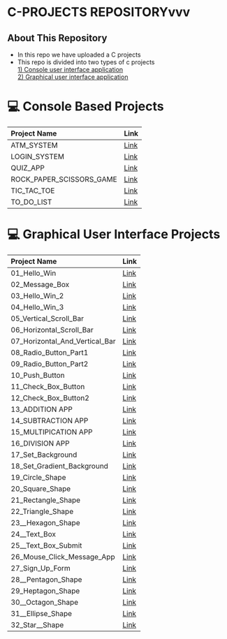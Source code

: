 # C-PROJECTS REPOSITORYvvv

## About This Repository
- In this repo we have uploaded a C projects
- This repo is divided into two types of c projects <br>
 <a href="https://github.com/PushpakKhadke/C-PROJECTS/tree/main/CONSOLE_BASED_PROJECT">1) Console user interface application</a> <br>
 <a href="https://github.com/PushpakKhadke/C-PROJECTS/tree/main/GUI_C_BASED_PROJECT">2) Graphical user interface application</a> <br>
  

# 💻 Console Based Projects 
|Project Name|Link|
| :---        | :---          |
| ATM_SYSTEM        |	<a href="https://github.com/PushpakKhadke/C-PROJECTS/tree/main/CONSOLE_BASED_PROJECT/ATM_SYSTEM">Link</a>   |
| LOGIN_SYSTEM      |	<a href="https://github.com/PushpakKhadke/C-PROJECTS/tree/main/CONSOLE_BASED_PROJECT/LOGIN_SYSTEM">Link</a>   |
| QUIZ_APP          |	<a href="https://github.com/PushpakKhadke/C-PROJECTS/tree/main/CONSOLE_BASED_PROJECT/QUIZ_APP">Link</a>   |
| ROCK_PAPER_SCISSORS_GAME    |	<a href="https://github.com/PushpakKhadke/C-PROJECTS/tree/main/CONSOLE_BASED_PROJECT/ROCK_PAPER_SCISSORS_GAME">Link</a>   |
| TIC_TAC_TOE    |	<a href="https://github.com/PushpakKhadke/C-PROJECTS/tree/main/CONSOLE_BASED_PROJECT/TIC_TAC_TOE">Link</a>   |
| TO_DO_LIST   |	<a href="https://github.com/PushpakKhadke/C-PROJECTS/tree/main/CONSOLE_BASED_PROJECT/TO_DO_LIST">Link</a>   |

# 💻 Graphical User Interface Projects
|Project Name|Link|
| :---        | :---          |
| 01_Hello_Win       |	<a href="https://github.com/PushpakKhadke/C-PROJECTS/tree/main/GUI_C_BASED_PROJECT/01_Hello_Win">Link</a>   |
| 02_Message_Box       |	<a href="https://github.com/PushpakKhadke/C-PROJECTS/tree/main/GUI_C_BASED_PROJECT/02_Message_Box">Link</a>   |
| 03_Hello_Win_2      |	<a href="https://github.com/PushpakKhadke/C-PROJECTS/tree/main/GUI_C_BASED_PROJECT/03_Hello_Win_2">Link</a>   |
| 04_Hello_Win_3      |	<a href="https://github.com/PushpakKhadke/C-PROJECTS/tree/main/GUI_C_BASED_PROJECT/04_Hello_Win_3">Link</a>   |
| 05_Vertical_Scroll_Bar     |	<a href="https://github.com/PushpakKhadke/C-PROJECTS/tree/main/GUI_C_BASED_PROJECT/05_Vertical_Scroll_Bar">Link</a>   |
| 06_Horizontal_Scroll_Bar      |	<a href="https://github.com/PushpakKhadke/C-PROJECTS/tree/main/GUI_C_BASED_PROJECT/06_Horizontal_Scroll_Bar">Link</a>   |
| 07_Horizontal_And_Vertical_Bar   |	<a href="https://github.com/PushpakKhadke/C-PROJECTS/tree/main/GUI_C_BASED_PROJECT/07_Horizontal_And_Vertical_Bar">Link</a>   |
| 08_Radio_Button_Part1      |	<a href="https://github.com/PushpakKhadke/C-PROJECTS/tree/main/GUI_C_BASED_PROJECT/08_Radio_Button_Part1">Link</a>   |
| 09_Radio_Button_Part2      |	<a href="https://github.com/PushpakKhadke/C-PROJECTS/tree/main/GUI_C_BASED_PROJECT/09_Radio_Button_Part2">Link</a>   |
| 10_Push_Button      |	<a href="https://github.com/PushpakKhadke/C-PROJECTS/tree/main/GUI_C_BASED_PROJECT/10_Push_Button">Link</a>   |
|  11_Check_Box_Button     |	<a href="https://github.com/PushpakKhadke/C-PROJECTS/tree/main/GUI_C_BASED_PROJECT/11_Check_Box_Button">Link</a>   |
|   12_Check_Box_Button2    |	<a href="https://github.com/PushpakKhadke/C-PROJECTS/tree/main/GUI_C_BASED_PROJECT/12_Check_Box_Button2">Link</a>   |
|   13_ADDITION APP   |	<a href="https://github.com/PushpakKhadke/C-PROJECTS/tree/main/GUI_C_BASED_PROJECT/13_ADDITION%20APP">Link</a>   |
|   14_SUBTRACTION APP   |	<a href="https://github.com/PushpakKhadke/C-PROJECTS/tree/main/GUI_C_BASED_PROJECT/14_SUBTRACTION%20APP">Link</a>   |
|    15_MULTIPICATION  APP   |	<a href="https://github.com/PushpakKhadke/C-PROJECTS/tree/main/GUI_C_BASED_PROJECT/15_MULTIPICATION%20%20APP">Link</a>   |
|  16_DIVISION APP     |	<a href="https://github.com/PushpakKhadke/C-PROJECTS/tree/main/GUI_C_BASED_PROJECT/16_DIVISION%20APP">Link</a>   |
|  17_Set_Background     |	<a href="https://github.com/PushpakKhadke/C-PROJECTS/tree/main/GUI_C_BASED_PROJECT/17_Set_Background">Link</a>   |
|   18_Set_Gradient_Background    |	<a href="https://github.com/PushpakKhadke/C-PROJECTS/tree/main/GUI_C_BASED_PROJECT/18_Set_Gradient_Background">Link</a>   |
| 19_Circle_Shape      |	<a href="https://github.com/PushpakKhadke/C-PROJECTS/tree/main/GUI_C_BASED_PROJECT/19_Circle_Shape">Link</a>   |
| 20_Square_Shape     |	<a href="https://github.com/PushpakKhadke/C-PROJECTS/tree/main/GUI_C_BASED_PROJECT/20_Square_Shape">Link</a>   |
| 21_Rectangle_Shape     |	<a href="https://github.com/PushpakKhadke/C-PROJECTS/tree/main/GUI_C_BASED_PROJECT/21_Rectangle_Shape">Link</a>   |
| 22_Triangle_Shape      |	<a href="https://github.com/PushpakKhadke/C-PROJECTS/tree/main/GUI_C_BASED_PROJECT/22_Triangle_Shape">Link</a>   |
|   23__Hexagon_Shape    |	<a href="https://github.com/PushpakKhadke/C-PROJECTS/tree/main/GUI_C_BASED_PROJECT/23__Hexagon_Shape">Link</a>   |
|  24__Text_Box   |	<a href="https://github.com/PushpakKhadke/C-PROJECTS/tree/main/GUI_C_BASED_PROJECT/24__Text_Box">Link</a>   |
|   25__Text_Box_Submit   |	<a href="https://github.com/PushpakKhadke/C-PROJECTS/tree/main/GUI_C_BASED_PROJECT/25__Text_Box_Submit">Link</a>   |
|     26_Mouse_Click_Message_App |	<a href="https://github.com/PushpakKhadke/C-PROJECTS/tree/main/GUI_C_BASED_PROJECT/26_Mouse_Click_Message_App">Link</a>   |
|      27_Sign_Up_Form|	<a href="https://github.com/PushpakKhadke/C-PROJECTS/tree/main/GUI_C_BASED_PROJECT/27_Sign_Up_Form">Link</a>   |
|    28__Pentagon_Shape  |	<a href="https://github.com/PushpakKhadke/C-PROJECTS/tree/main/GUI_C_BASED_PROJECT/28__Pentagon_Shape">Link</a>   |
|    29_Heptagon_Shape  |	<a href="https://github.com/PushpakKhadke/C-PROJECTS/tree/main/GUI_C_BASED_PROJECT/29_Heptagon_Shape">Link</a>   |
|    30__Octagon_Shape  |	<a href="https://github.com/PushpakKhadke/C-PROJECTS/tree/main/GUI_C_BASED_PROJECT/30__Octagon_Shape">Link</a>   |
|    31__Ellipse_Shape  |	<a href="https://github.com/PushpakKhadke/C-PROJECTS/tree/main/GUI_C_BASED_PROJECT/31__Ellipse_Shape">Link</a>   |
|32_Star__Shape|	<a href="https://github.com/PushpakKhadke/C-PROJECTS/tree/main/GUI_C_BASED_PROJECT/32_Star__Shape">Link</a>   |




<!--
|      |	<a href="">Link</a>   |
-->

